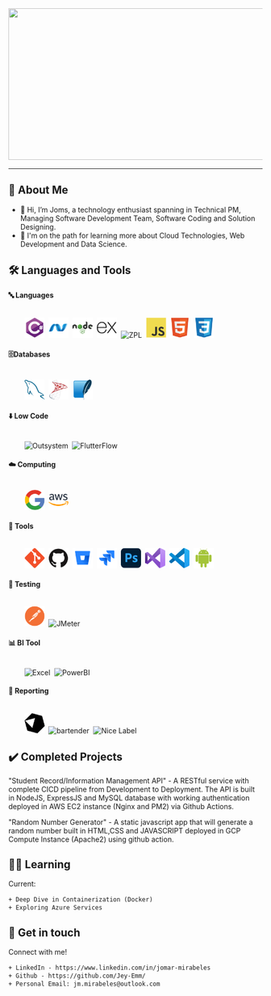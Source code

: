 
<div align="center">
  <img src="https://media.giphy.com/media/eJvsB9z0EJPIbsFz7k/giphy-downsized-large.gif" width="900" height="300"/>
</div>
<hr/>

## :adult: About Me
- 👋 Hi, I’m Joms, a technology enthusiast spanning in Technical PM, Managing Software Development Team, Software Coding and Solution Designing.
- 🌱 I'm on the path for learning more about Cloud Technologies, Web Development and Data Science.
  

## 🛠️ Languages and Tools

#### 🔤 Languages
<div>
</br>
  &nbsp;&nbsp;&nbsp;&nbsp;&nbsp;&nbsp;&nbsp;&nbsp;<img src = "https://github.com/devicons/devicon/blob/master/icons/csharp/csharp-original.svg" title="C SHARP"  alt="C SHARP" width="40" height="40"/>&nbsp;
  <img src = "https://github.com/devicons/devicon/blob/master/icons/dot-net/dot-net-original.svg" title=".NET"  alt=".NET" width="40" height="40"/>&nbsp;
  <img src = "https://github.com/devicons/devicon/blob/master/icons/nodejs/nodejs-original-wordmark.svg" title="NodeJS"  alt="NodeJS" width="40" height="40"/>&nbsp;
  <img src = "https://github.com/devicons/devicon/blob/master/icons/express/express-original.svg" title="ExpressJS"  alt="ExpressJS" width="40" height="40"/>&nbsp;
  <img src = "https://encrypted-tbn0.gstatic.com/images?q=tbn:ANd9GcQOXyyJ1RlAXSseSWgtyP7gssKzZF_XVkmrww&s" title="ZPL"  alt="ZPL" width="40" height="40"/>&nbsp;
  <img src = "https://github.com/devicons/devicon/blob/master/icons/javascript/javascript-original.svg" title="Javascript"  alt="Javascript" width="40" height="40"/>&nbsp;
  <img src = "https://github.com/devicons/devicon/blob/master/icons/html5/html5-original.svg" title="Html"  alt="Html" width="40" height="40"/>&nbsp;
  <img src = "https://github.com/devicons/devicon/blob/master/icons/css3/css3-original.svg" title="Css"  alt="Css" width="40" height="40"/>&nbsp;
 </div>

#### 🗄️Databases

  <div>
    </br>
    &nbsp;&nbsp;&nbsp;&nbsp;&nbsp;&nbsp;&nbsp;&nbsp;<img src = "https://github.com/devicons/devicon/blob/master/icons/mysql/mysql-original.svg" title="MySQL"  alt="MySQL" width="40" height="40"/>&nbsp;
    <img src = "https://github.com/devicons/devicon/blob/master/icons/microsoftsqlserver/microsoftsqlserver-original.svg" title="MSSQL"  alt="MSSQL" width="40" height="40"/>&nbsp;
    <img src = "https://github.com/devicons/devicon/blob/master/icons/sqlite/sqlite-original.svg" title="SqlLite"  alt="SqlLite" width="40" height="40"/>&nbsp;
  </div>

 #### ⬇️ Low Code
 
 <div >
   </br>
   &nbsp;&nbsp;&nbsp;&nbsp;&nbsp;&nbsp;&nbsp;&nbsp;<img src = "https://cdn-1.webcatalog.io/catalog/outsystems/outsystems-icon-filled-256.png?v=1714775369841" title="Outsystem"  alt="Outsystem" width="40" height="40"/>&nbsp;
  <img src = "https://docs.flutterflow.io/logos/logoMark_outlinePrimary_transparent.svg" title="FlutterFlow"  alt="FlutterFlow" width="40" height="40"/>&nbsp;
 </div>
 
 #### ☁️ Computing
 
 <div >
   </br>
    &nbsp;&nbsp;&nbsp;&nbsp;&nbsp;&nbsp;&nbsp;&nbsp;<img src = "https://github.com/devicons/devicon/blob/master/icons/google/google-original.svg" title="GCP"  alt="GCP" width="40" height="40"/>&nbsp;
    <img src = "https://github.com/devicons/devicon/blob/master/icons/amazonwebservices/amazonwebservices-original-wordmark.svg" title="AWS"  alt="AWS" width="40" height="40"/>&nbsp;
 </div>

 #### 🧰 Tools
 
 <div>
   </br>
   &nbsp;&nbsp;&nbsp;&nbsp;&nbsp;&nbsp;&nbsp;&nbsp;<img src = "https://github.com/devicons/devicon/blob/master/icons/git/git-original.svg" title="Git"  alt="Git" width="40" height="40"/>&nbsp;
   <img src = "https://github.com/devicons/devicon/blob/master/icons/github/github-original.svg" title="GitHub"  alt="GitHub" width="40" height="40"/>&nbsp;
   <img src = "https://github.com/devicons/devicon/blob/master/icons/bitbucket/bitbucket-original.svg" title="BitBucket"  alt="BitBucket" width="40" height="40"/>&nbsp;
   <img src = "https://github.com/devicons/devicon/blob/master/icons/jira/jira-original.svg" title="Jira"  alt="Jira" width="40" height="40"/>&nbsp;
   <img src = "https://github.com/devicons/devicon/blob/master/icons/photoshop/photoshop-original.svg" title="PhotoShop"  alt="PhotoShop" width="40" height="40"/>&nbsp;
<img src = "https://github.com/devicons/devicon/blob/master/icons/visualstudio/visualstudio-original.svg" title="Visual Studio"  alt="Visual Studio" width="40" height="40"/>&nbsp;  
    <img src = "https://github.com/devicons/devicon/blob/master/icons/vscode/vscode-original.svg" title="VS Code"  alt="VS Code" width="40" height="40"/>&nbsp;
    <img src = "https://github.com/devicons/devicon/blob/master/icons/android/android-original.svg" title="Android Studio"  alt="Android Studio" width="40" height="40"/>&nbsp;
    
 </div>

#### 🧪 Testing

  <div >
    </br>
    &nbsp;&nbsp;&nbsp;&nbsp;&nbsp;&nbsp;&nbsp;&nbsp;<img src = "https://github.com/devicons/devicon/blob/master/icons/postman/postman-original.svg" title="Postman"  alt="Postman" width="40" height="40"/>&nbsp;
    <img src = "https://jmeter.apache.org/images/jmeter_square.png" title="JMeter"  alt="JMeter" width="40" height="40"/>&nbsp;
  </div>

#### 📊 BI Tool
  <div>
    </br>
    &nbsp;&nbsp;&nbsp;&nbsp;&nbsp;&nbsp;&nbsp;&nbsp;<img src = "https://encrypted-tbn0.gstatic.com/images?q=tbn:ANd9GcTCxlbUkfj5jDHQT5afB9Ljcd2oegQ2ZgmUFQ&s" title="Excel"  alt="Excel" width="40" height="40"/>&nbsp;
    <img src = "https://upload.wikimedia.org/wikipedia/commons/thumb/c/cf/New_Power_BI_Logo.svg/1200px-New_Power_BI_Logo.svg.png" title="PowerBI"  alt="PowerBI" width="40" height="40"/>&nbsp;
  </div>
  
#### 📰 Reporting
<div >
  </br>
  &nbsp;&nbsp;&nbsp;&nbsp;&nbsp;&nbsp;&nbsp;&nbsp;<img src = "https://github.com/devicons/devicon/blob/master/icons/crystal/crystal-original.svg" title="Crystal Report"  alt="Crystal Report" width="40" height="40"/>&nbsp;
  <img src = "https://encrypted-tbn0.gstatic.com/images?q=tbn:ANd9GcQMIzlR7EyY0azkzalDi0pNlUbvIbfzpZEnag&s" title="bartender"  alt="bartender" width="40" height="40"/>&nbsp;
  <img src = "https://encrypted-tbn0.gstatic.com/images?q=tbn:ANd9GcRs1fO_-em_Fq4G0lqTwW5n9nY89ksKp6UR9A&s" title="Nice Label"  alt="Nice Label" width="40" height="40"/>&nbsp;
</div>

## ✔️ Completed Projects

"Student Record/Information Management API" - A RESTful service with complete CICD pipeline from Development to Deployment. The API is built in NodeJS, ExpressJS and MySQL database with working authentication deployed in AWS EC2 instance (Nginx and PM2) via Github Actions.


"Random Number Generator" - A static javascript app that will generate a random number built in HTML,CSS and JAVASCRIPT deployed in GCP Compute Instance (Apache2) using github action.

## 🧑‍🎓 Learning

  Current:
  
    + Deep Dive in Containerization (Docker)
    + Exploring Azure Services

## 🤙 Get in touch

Connect with me!

    + LinkedIn - https://www.linkedin.com/in/jomar-mirabeles
    + Github - https://github.com/Jey-Emm/
    + Personal Email: jm.mirabeles@outlook.com
<!---
Jey-Emm/Jey-Emm is a ✨ special ✨ repository because its `README.md` (this file) appears on your GitHub profile.
You can click the Preview link to take a look at your changes.- 💞️ I’m looking to collaborate on ...
- 📫 How to reach me  ...
--->
